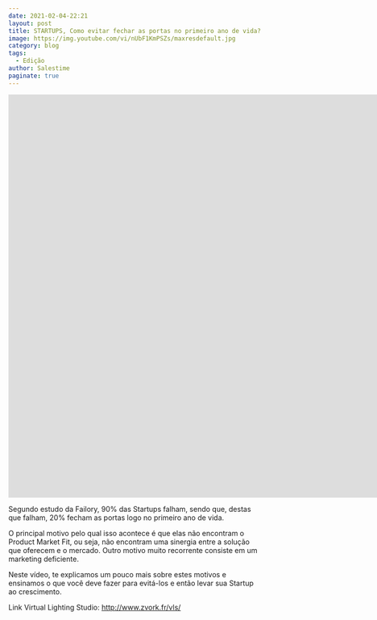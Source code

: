 ```yaml
---
date: 2021-02-04-22:21
layout: post
title: STARTUPS, Como evitar fechar as portas no primeiro ano de vida?
image: https://img.youtube.com/vi/nUbF1KmPSZs/maxresdefault.jpg
category: blog
tags:
  - Edição
author: Salestime
paginate: true
---
```


<iframe width="1903" height="800" src="https://www.youtube.com/embed/nUbF1KmPSZs" frameborder="0" allow="accelerometer; autoplay; clipboard-write; encrypted-media; gyroscope; picture-in-picture" allowfullscreen></iframe>

Segundo estudo da Failory, 90% das Startups falham, sendo que, destas que falham, 20% fecham as portas logo no primeiro ano de vida.

O principal motivo pelo qual isso acontece é que elas não encontram o Product Market Fit, ou seja, não encontram uma sinergia entre a solução que oferecem e o mercado. Outro motivo muito recorrente consiste em um marketing deficiente.

Neste vídeo, te explicamos um pouco mais sobre estes motivos e ensinamos o que você deve fazer para evitá-los e então levar sua Startup ao crescimento. 

Link Virtual Lighting Studio: 
http://www.zvork.fr/vls/
